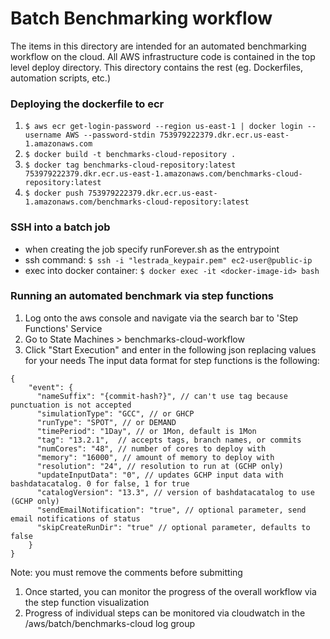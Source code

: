 # Batch Benchmarking workflow
The items in this directory are intended for an automated benchmarking workflow on the cloud. All AWS infrastructure code is contained in the top level deploy directory. This directory contains the rest (eg. Dockerfiles, automation scripts, etc.)
### Deploying the dockerfile to ecr
1. `$ aws ecr get-login-password --region us-east-1 | docker login --username AWS --password-stdin 753979222379.dkr.ecr.us-east-1.amazonaws.com`
2. `$ docker build -t benchmarks-cloud-repository .`
3. `$ docker tag benchmarks-cloud-repository:latest 753979222379.dkr.ecr.us-east-1.amazonaws.com/benchmarks-cloud-repository:latest`
4. `$ docker push 753979222379.dkr.ecr.us-east-1.amazonaws.com/benchmarks-cloud-repository:latest`

### SSH into a batch job
- when creating the job specify runForever.sh as the entrypoint
- ssh command:
`$ ssh -i "lestrada_keypair.pem" ec2-user@public-ip`
- exec into docker container:
`$ docker exec -it <docker-image-id> bash`

### Running an automated benchmark via step functions
1. Log onto the aws console and navigate via the search bar to 'Step Functions' Service
1. Go to State Machines > benchmarks-cloud-workflow
1. Click "Start Execution" and enter in the following json replacing values for your needs
The input data format for step functions is the following:
```
{
    "event": {
      "nameSuffix": "{commit-hash?}", // can't use tag because punctuation is not accepted
      "simulationType": "GCC", // or GHCP
      "runType": "SPOT", // or DEMAND
      "timePeriod": "1Day", // or 1Mon, default is 1Mon
      "tag": "13.2.1",  // accepts tags, branch names, or commits
      "numCores": "48", // number of cores to deploy with
      "memory": "16000", // amount of memory to deploy with
      "resolution": "24", // resolution to run at (GCHP only)
      "updateInputData": "0", // updates GCHP input data with bashdatacatalog. 0 for false, 1 for true
      "catalogVersion": "13.3", // version of bashdatacatalog to use (GCHP only) 
      "sendEmailNotification": "true", // optional parameter, send email notifications of status
      "skipCreateRunDir": "true" // optional parameter, defaults to false
    }
}
```
Note: you must remove the comments before submitting
1. Once started, you can monitor the progress of the overall workflow via the step function visualization
1. Progress of individual steps can be monitored via cloudwatch in the /aws/batch/benchmarks-cloud log group